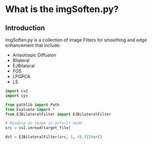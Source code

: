 # What is the imgSoften.py?


## Introduction


imgSoften.py is a collection of image Filters for smoothing and edge enhancement that include:
- Anisotropic Diffusion
- Bilateral
- EJBilateral
- FGS
- LPGPCA
- LS


```python
import cv2
import sys

from pathlib import Path
from Evaluate import *
from EJBilateralFilter import EJBilateralFilter
```

```python
# Reading an image in default mode
src = cv2.imread(target_file)
```

```python
dst = EJBilateralFilter(src, 5, 4).filter()
```
